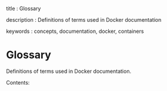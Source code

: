title
:   Glossary

description
:   Definitions of terms used in Docker documentation

keywords
:   concepts, documentation, docker, containers

# Glossary

Definitions of terms used in Docker documentation.

Contents:
